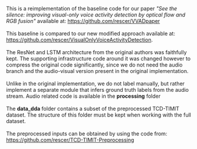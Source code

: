 This is a reimplementation of the baseline code for our paper <em>"See the silence: improving visual-only voice activity detection by optical flow and RGB fusion"</em> available at: https://github.com/rescer/VVADpaper <br><br>
This baseline is compared to our new modified approach available at: https://github.com/rescer/VisualOnlyVoiceActivityDetection. <br><br>
The ResNet and LSTM architecture from the original authors was faithfully kept. The supporting infrastructure code around it was changed however to compress the original code significantly, since we do not need the audio branch and the audio-visual version present in the original implementation. <br><br>
Unlike in the original implementation, we do not label manually, but rather implement a separate module that infers ground truth labels from the audio stream. Audio related code is available in the **processing** folder<br><br>
The **data_dda** folder contains a subset of the preprocessed TCD-TIMIT dataset. The structure of this folder must be kept when working with the full dataset. <br><br>
The preprocessed inputs can be obtained by using the code from: https://github.com/rescer/TCD-TIMIT-Preprocessing 
